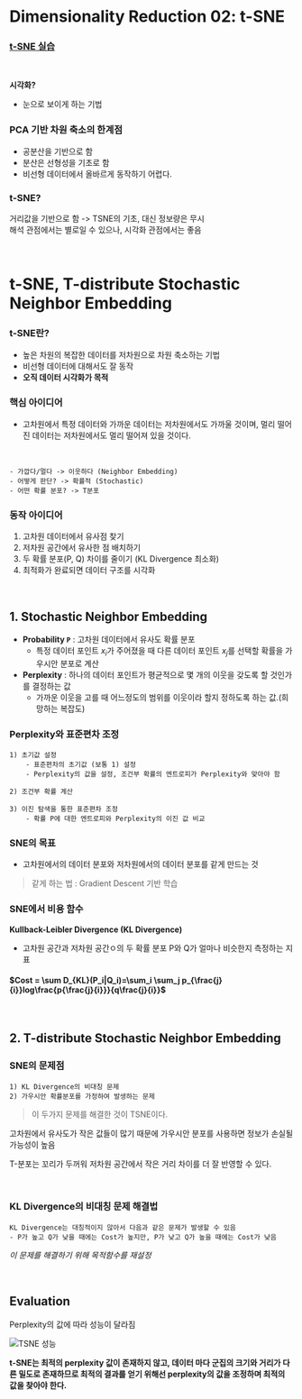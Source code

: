 # Dimensionality Reduction 02: t-SNE

### [t-SNE 실습](https://github.com/Do-heewan/Big_Data_Analysis/blob/main/03_tSNE/TSNE.ipynb)

<br>

**시각화?**
- 눈으로 보이게 하는 기법

### PCA 기반 차원 축소의 한계점
- 공분산을 기반으로 함
- 분산은 선형성을 기초로 함
- 비선형 데이터에서 올바르게 동작하기 어렵다.

### t-SNE?
거리값을 기반으로 함 -> TSNE의 기초, 대신 정보량은 무시 <br>
해석 관점에서는 별로일 수 있으나, 시각화 관점에서는 좋음

<br>

# t-SNE, T-distribute Stochastic Neighbor Embedding 
### t-SNE란?
- 높은 차원의 복잡한 데이터를 저차원으로 차원 축소하는 기법
- 비선형 데이터에 대해서도 잘 동작
- **오직 데이터 시각화가 목적**

### 핵심 아이디어
- 고차원에서 특정 데이터와 가까운 데이터는 저차원에서도 가까울 것이며, 멀리 떨어진 데이터는 저차원에서도 멀리 떨어져 있을 것이다.

<br>

	- 가깝다/멀다 -> 이웃하다 (Neighbor Embedding)
	- 어떻게 판단? -> 확률적 (Stochastic)
	- 어떤 확률 분포? -> T분포

### 동작 아이디어

1. 고차원 데이터에서 유사점 찾기
2. 저차원 공간에서 유사한 점 배치하기
3. 두 확률 분포(P, Q) 차이를 줄이기 (KL Divergence 최소화)
4. 최적화가 완료되면 데이터 구조를 시각화

<br>

## 1. Stochastic Neighbor Embedding
- **Probability `P`** : 고차원 데이터에서 유사도 확률 분포
	- 특정 데이터 포인트 $x_i$가 주어졌을 때 다른 데이터 포인트 $x_j$를 선택할 확률을 가우시안 분포로 계산
- **Perplexity** : 하나의 데이터 포인트가 평균적으로 몇 개의 이웃을 갖도록 할 것인가를 결정하는 값
	- 가까운 이웃을 고를 때 어느정도의 범위를 이웃이라 할지 정하도록 하는 값.(희망하는 복잡도)

### Perplexity와 표준편차 조정
	1) 초기값 설정
		- 표준편차의 초기값 (보통 1) 설정
		- Perplexity의 값을 설정, 조건부 확률의 엔트로피가 Perplexity와 맞아야 함

	2) 조건부 확률 계산

	3) 이진 탐색을 통한 표준편차 조정
		- 확률 P에 대한 엔트로피와 Perplexity의 이진 값 비교

### SNE의 목표
- 고차원에서의 데이터 분포와 저차원에서의 데이터 분포를 같게 만드는 것
>같게 하는 법 : Gradient Descent 기반 학습

### SNE에서 비용 함수
**Kullback-Leibler Divergence (KL Divergence)**
- 고차원 공간과 저차원 공간ㅇ의 두 확률 분포 P와 Q가 얼마나 비슷한지 측정하는 지표
#### $Cost = \sum D_{KL}(P_i|Q_i)=\sum_i \sum_j p_{\frac{j}{i}}log\frac{p{\frac{j}{i}}}{q\frac{j}{i}}$

<br>

## 2. T-distribute Stochastic Neighbor Embedding

### SNE의 문제점
	1) KL Divergence의 비대칭 문제
	2) 가우시안 확률분포를 가정하여 발생하는 문제

>이 두가지 문제를 해결한 것이 TSNE이다.

고차원에서 유사도가 작은 값들이 많기 때문에 가우시안 분포를 사용하면 정보가 손실될 가능성이 높음

T-분포는 꼬리가 두꺼워 저차원 공간에서 작은 거리 차이를 더 잘 반영할 수 있다.

<br>

### KL Divergence의 비대칭 문제 해결법
	KL Divergence는 대칭적이지 않아서 다음과 같은 문제가 발생할 수 있음
	- P가 높고 Q가 낮을 때에는 Cost가 높지만, P가 낮고 Q가 높을 때에는 Cost가 낮음

*이 문제를 해결하기 위해 목적함수를 재설정*

<br>

## Evaluation

Perplexity의 값에 따라 성능이 달라짐

![TSNE 성능](https://github.com/user-attachments/assets/463f6437-033b-4d2d-8448-7774ebe0c344)

**t-SNE는 최적의 perplexity 값이 존재하지 않고, 데이터 마다 군집의 크기와 거리가 다른 밀도로 존재하므로 최적의 결과를 얻기 위해선 perplexity의 값을 조정하며 최적의 값을 찾아야 한다.**